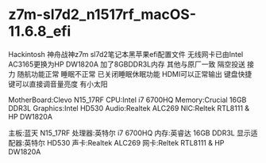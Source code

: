 # z7m-sl7d2_n1517rf_macOS-11.6.8_efi
Hackintosh
神舟战神z7m sl7d2笔记本黑苹果efi配置文件
无线网卡已由Intel AC3165更换为HP DW1820A
加了8GBDDR3L内存
其他与原厂一致
隔空投送 接力 随航功能正常 
睡眠不正常 已关闭睡眠休眠功能
HDMI可以正常输出 
键盘快捷键可以直接调音量亮度 有小太阳

MotherBoard:Clevo N15_17RF
CPU:Intel i7 6700HQ
Memory:Crucial 16GB DDR3L
Graphics:Intel HD530
Audio:Realtek ALC269
NIC:Reltek RTL8111 & HP DW1820A

主板:蓝天 N15_17RF
处理器:英特尔 i7 6700HQ
内存:英睿达 16GB DDR3L
显示适配器:英特尔 HD530
声卡:Realtek ALC269
网卡:Reltek RTL8111 & HP DW1820A
